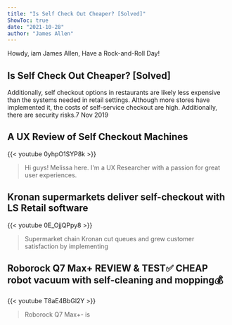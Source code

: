 ```yaml
---
title: "Is Self Check Out Cheaper? [Solved]"
ShowToc: true 
date: "2021-10-28"
author: "James Allen" 
---
```


Howdy, iam James Allen, Have a Rock-and-Roll Day!
## Is Self Check Out Cheaper? [Solved]
Additionally, self checkout options in restaurants are likely less expensive than the systems needed in retail settings. Although more stores have implemented it, the costs of self-service checkout are high. Additionally, there are security risks.7 Nov 2019

## A UX Review of Self Checkout Machines
{{< youtube 0yhpO1SYP8k >}}
>Hi guys! Melissa here. I'm a UX Researcher with a passion for great user experiences. 

## Kronan supermarkets deliver self-checkout with LS Retail software
{{< youtube 0E_OjjQPpy8 >}}
>Supermarket chain Kronan cut queues and grew customer satisfaction by implementing 

## Roborock Q7 Max+ REVIEW & TEST✅ CHEAP robot vacuum with self-cleaning and mopping💰
{{< youtube T8aE4BbGl2Y >}}
>Roborock Q7 Max+- is 

